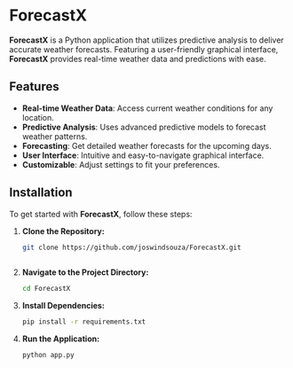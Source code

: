 # ForecastX

**ForecastX** is a Python application that utilizes predictive analysis to deliver accurate weather forecasts. Featuring a user-friendly graphical interface, **ForecastX** provides real-time weather data and predictions with ease.

## Features

- **Real-time Weather Data**: Access current weather conditions for any location.
- **Predictive Analysis**: Uses advanced predictive models to forecast weather patterns.
- **Forecasting**: Get detailed weather forecasts for the upcoming days.
- **User Interface**: Intuitive and easy-to-navigate graphical interface.
- **Customizable**: Adjust settings to fit your preferences.

## Installation

To get started with **ForecastX**, follow these steps:

1. **Clone the Repository:**

   ```bash
   git clone https://github.com/joswindsouza/ForecastX.git
 
2. **Navigate to the Project Directory:**
     ```bash
   cd ForecastX
3. **Install Dependencies:**
   ```bash
   pip install -r requirements.txt
4. **Run the Application:**
   ```bash
   python app.py

